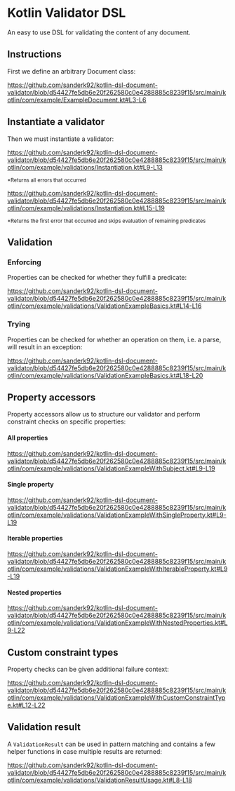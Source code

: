 # Kotlin Validator DSL
An easy to use DSL for validating the content of any document.

## Instructions

First we define an arbitrary Document class:

https://github.com/sanderk92/kotlin-dsl-document-validator/blob/d54427fe5db6e20f262580c0e4288885c8239f15/src/main/kotlin/com/example/ExampleDocument.kt#L3-L6

## Instantiate a validator

Then we must instantiate a validator:

https://github.com/sanderk92/kotlin-dsl-document-validator/blob/d54427fe5db6e20f262580c0e4288885c8239f15/src/main/kotlin/com/example/validations/Instantiation.kt#L9-L13

<sup>*Returns all errors that occurred<sup>

https://github.com/sanderk92/kotlin-dsl-document-validator/blob/d54427fe5db6e20f262580c0e4288885c8239f15/src/main/kotlin/com/example/validations/Instantiation.kt#L15-L19

<sup>*Returns the first error that occurred and skips evaluation of remaining predicates<sup>

## Validation

### Enforcing

Properties can be checked for whether they fulfill a predicate:

https://github.com/sanderk92/kotlin-dsl-document-validator/blob/d54427fe5db6e20f262580c0e4288885c8239f15/src/main/kotlin/com/example/validations/ValidationExampleBasics.kt#L14-L16
### Trying

Properties can be checked for whether an operation on them, i.e. a parse, will result in an exception:

https://github.com/sanderk92/kotlin-dsl-document-validator/blob/d54427fe5db6e20f262580c0e4288885c8239f15/src/main/kotlin/com/example/validations/ValidationExampleBasics.kt#L18-L20
## Property accessors

Property accessors allow us to structure our validator and perform constraint checks on specific properties:

#### All properties

https://github.com/sanderk92/kotlin-dsl-document-validator/blob/d54427fe5db6e20f262580c0e4288885c8239f15/src/main/kotlin/com/example/validations/ValidationExampleWithSubject.kt#L9-L19

#### Single property

https://github.com/sanderk92/kotlin-dsl-document-validator/blob/d54427fe5db6e20f262580c0e4288885c8239f15/src/main/kotlin/com/example/validations/ValidationExampleWithSingleProperty.kt#L9-L19

#### Iterable properties

https://github.com/sanderk92/kotlin-dsl-document-validator/blob/d54427fe5db6e20f262580c0e4288885c8239f15/src/main/kotlin/com/example/validations/ValidationExampleWithIterableProperty.kt#L9-L19

#### Nested properties

https://github.com/sanderk92/kotlin-dsl-document-validator/blob/d54427fe5db6e20f262580c0e4288885c8239f15/src/main/kotlin/com/example/validations/ValidationExampleWithNestedProperties.kt#L9-L22

## Custom constraint types

Property checks can be given additional failure context:

https://github.com/sanderk92/kotlin-dsl-document-validator/blob/d54427fe5db6e20f262580c0e4288885c8239f15/src/main/kotlin/com/example/validations/ValidationExampleWithCustomConstraintType.kt#L12-L22

## Validation result

A `ValidationResult` can be used in pattern matching and contains a few helper functions in case multiple results are returned:

https://github.com/sanderk92/kotlin-dsl-document-validator/blob/d54427fe5db6e20f262580c0e4288885c8239f15/src/main/kotlin/com/example/validations/ValidationResultUsage.kt#L8-L18
